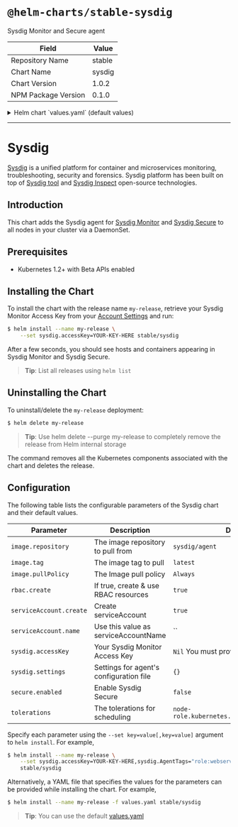 # `@helm-charts/stable-sysdig`

Sysdig Monitor and Secure agent

| Field               | Value  |
| ------------------- | ------ |
| Repository Name     | stable |
| Chart Name          | sysdig |
| Chart Version       | 1.0.2  |
| NPM Package Version | 0.1.0  |

<details>

<summary>Helm chart `values.yaml` (default values)</summary>

```yaml
# Default values for Sysdig Monitor and Secure Helm package.

image:
  repository: sysdig/agent
  tag: latest
  pullPolicy: Always

resources:
  {}
  # We usually recommend not to specify default resources and to leave this as a conscious
  # choice for the user. This also increases chances charts run on environments with little
  # resources, such as Minikube. If you do want to specify resources, uncomment the following
  # lines, adjust them as necessary, and remove the curly braces after 'resources:'.
  # limits:
  #   cpu: 30m
  #   memory: 128Mi
  # requests:
  #   cpu: 20m
  #   memory: 128Mi

rbac:
  # true here enables creation of rbac resources
  create: true

serviceAccount:
  # Create and use serviceAccount resources
  create: true
  # Use this value as serviceAccountName
  name:

daemonset:
  {}
  # Allow the DaemonSet to perform a rolling update on helm update
  # ref: https://kubernetes.io/docs/tasks/manage-daemon/update-daemon-set/
  # updateStrategy: RollingUpdate

sysdig:
  # Required: You need your Sysdig Monitor access key before running agents.
  # accessKey: ""

  settings:
    {}
    ### Agent tags
    # tags: linux:ubuntu,dept:dev,local:nyc
    #### Sysdig Software related config ####
    # Sysdig collector address
    # collector: 192.168.1.1
    # Collector TCP port
    # collector_port: 6666
    # Whether collector accepts ssl
    # ssl: true
    # collector certificate validation
    # ssl_verify_certificate: true
    #######################################
    # new_k8s: true
    # k8s_cluster_name: production

secure:
  # true here enables Sysdig Secure: container run-time security & forensics
  enabled: false

# Allow sysdig to run on Kubernetes 1.6 masters.
tolerations:
  - effect: NoSchedule
    key: node-role.kubernetes.io/master
```

</details>

---

# Sysdig

[Sysdig](https://www.sysdig.com/) is a unified platform for container and microservices monitoring, troubleshooting, security and forensics. Sysdig platform has been built on top of [Sysdig tool](https://sysdig.com/opensource/sysdig/) and [Sysdig Inspect](https://sysdig.com/blog/sysdig-inspect/) open-source technologies.

## Introduction

This chart adds the Sysdig agent for [Sysdig Monitor](https://sysdig.com/product/monitor/) and [Sysdig Secure](https://sysdig.com/product/secure/) to all nodes in your cluster via a DaemonSet.

## Prerequisites

- Kubernetes 1.2+ with Beta APIs enabled

## Installing the Chart

To install the chart with the release name `my-release`, retrieve your Sysdig Monitor Access Key from your [Account Settings](https://app.sysdigcloud.com/#/settings/agentInstallation) and run:

```bash
$ helm install --name my-release \
    --set sysdig.accessKey=YOUR-KEY-HERE stable/sysdig
```

After a few seconds, you should see hosts and containers appearing in Sysdig Monitor and Sysdig Secure.

> **Tip**: List all releases using `helm list`

## Uninstalling the Chart

To uninstall/delete the `my-release` deployment:

```bash
$ helm delete my-release
```

> **Tip**: Use helm delete --purge my-release to completely remove the release from Helm internal storage

The command removes all the Kubernetes components associated with the chart and deletes the release.

## Configuration

The following table lists the configurable parameters of the Sysdig chart and their default values.

| Parameter               | Description                             | Default                                     |
| ----------------------- | --------------------------------------- | ------------------------------------------- |
| `image.repository`      | The image repository to pull from       | `sysdig/agent`                              |
| `image.tag`             | The image tag to pull                   | `latest`                                    |
| `image.pullPolicy`      | The Image pull policy                   | `Always`                                    |
| `rbac.create`           | If true, create & use RBAC resources    | `true`                                      |
| `serviceAccount.create` | Create serviceAccount                   | `true`                                      |
| `serviceAccount.name`   | Use this value as serviceAccountName    | ``                                          |
| `sysdig.accessKey`      | Your Sysdig Monitor Access Key          | `Nil` You must provide your own key         |
| `sysdig.settings`       | Settings for agent's configuration file | `{}`                                        |
| `secure.enabled`        | Enable Sysdig Secure                    | `false`                                     |
| `tolerations`           | The tolerations for scheduling          | `node-role.kubernetes.io/master:NoSchedule` |

Specify each parameter using the `--set key=value[,key=value]` argument to `helm install`. For example,

```bash
$ helm install --name my-release \
    --set sysdig.accessKey=YOUR-KEY-HERE,sysdig.AgentTags="role:webserver,location:europe" \
    stable/sysdig
```

Alternatively, a YAML file that specifies the values for the parameters can be provided while installing the chart. For example,

```bash
$ helm install --name my-release -f values.yaml stable/sysdig
```

> **Tip**: You can use the default [values.yaml](values.yaml)
